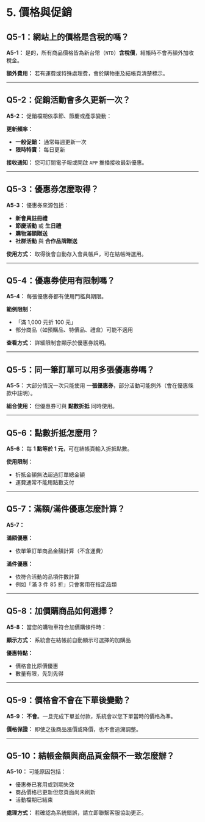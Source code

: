 # 5. 價格與促銷

## Q5-1：網站上的價格是含稅的嗎？

**A5-1：** 是的，所有商品價格皆為新台幣（`NTD`）**含稅價**，結帳時不會再額外加收稅金。

**額外費用：** 若有運費或特殊處理費，會於購物車及結帳頁清楚標示。

---

## Q5-2：促銷活動會多久更新一次？

**A5-2：** 促銷檔期依季節、節慶或產季變動：

**更新頻率：**

- **一般促銷：** 通常每週更新一次
- **限時特賣：** 每日更新

**接收通知：** 您可訂閱電子報或開啟 `APP` 推播接收最新優惠。

---

## Q5-3：優惠券怎麼取得？

**A5-3：** 優惠券來源包括：

- **新會員註冊禮**
- **節慶活動** 或 **生日禮**
- **購物滿額贈送**
- **社群活動** 與 **合作品牌贈送**

**使用方式：** 取得後會自動存入會員帳戶，可在結帳時選用。

---

## Q5-4：優惠券使用有限制嗎？

**A5-4：** 每張優惠券都有使用門檻與期限。

**範例限制：**

- 「滿 1,000 元折 100 元」
- 部分商品（如預購品、特價品、禮盒）可能不適用

**查看方式：** 詳細限制會顯示於優惠券說明。

---

## Q5-5：同一筆訂單可以用多張優惠券嗎？

**A5-5：** 大部分情況一次只能使用 **一張優惠券**，部分活動可能例外（會在優惠條款中註明）。

**組合使用：** 但優惠券可與 **點數折抵** 同時使用。

---

## Q5-6：點數折抵怎麼用？

**A5-6：** 每 **1 點等於 1 元**，可在結帳頁輸入折抵點數。

**使用限制：**

- 折抵金額無法超過訂單總金額
- 運費通常不能用點數支付

---

## Q5-7：滿額/滿件優惠怎麼計算？

**A5-7：**

**滿額優惠：**

- 依單筆訂單商品金額計算（不含運費）

**滿件優惠：**

- 依符合活動的品項件數計算
- 例如「滿 3 件 85 折」只會套用在指定品類

---

## Q5-8：加價購商品如何選擇？

**A5-8：** 當您的購物車符合加價購條件時：

**顯示方式：** 系統會在結帳前自動顯示可選擇的加購品

**優惠特點：**

- 價格會比原價優惠
- 數量有限，先到先得

---

## Q5-9：價格會不會在下單後變動？

**A5-9：** **不會**。一旦完成下單並付款，系統會以您下單當時的價格為準。

**價格保證：** 即使之後商品漲價或降價，也不會追溯調整。

---

## Q5-10：結帳金額與商品頁金額不一致怎麼辦？

**A5-10：** 可能原因包括：

- 優惠券已套用或到期失效
- 商品價格已更新但您頁面尚未刷新
- 活動檔期已結束

**處理方式：** 若確認為系統錯誤，請立即聯繫客服協助更正。
